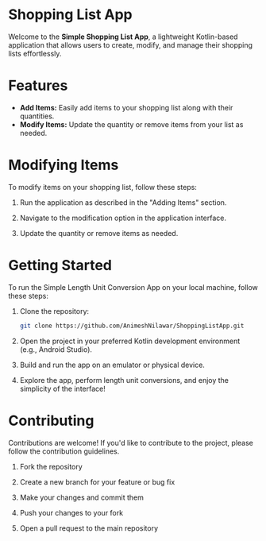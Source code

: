 # Shopping List App

Welcome to the ******Simple Shopping List App******, a lightweight Kotlin-based application that allows users to create, modify, and manage their shopping lists effortlessly.

# Features

- **Add Items:** Easily add items to your shopping list along with their quantities.
- **Modify Items:** Update the quantity or remove items from your list as needed.

# Modifying Items

To modify items on your shopping list, follow these steps:

1. Run the application as described in the "Adding Items" section.

2. Navigate to the modification option in the application interface.

3. Update the quantity or remove items as needed.

# Getting Started

To run the Simple Length Unit Conversion App on your local machine, follow these steps:

1. Clone the repository:

   ```bash
   git clone https://github.com/AnimeshNilawar/ShoppingListApp.git
   
2. Open the project in your preferred Kotlin development environment (e.g., Android Studio).

3. Build and run the app on an emulator or physical device.

4. Explore the app, perform length unit conversions, and enjoy the simplicity of the interface!

# Contributing
Contributions are welcome! If you'd like to contribute to the project, please follow the contribution guidelines.

1. Fork the repository

2. Create a new branch for your feature or bug fix

3. Make your changes and commit them

4. Push your changes to your fork

5. Open a pull request to the main repository
